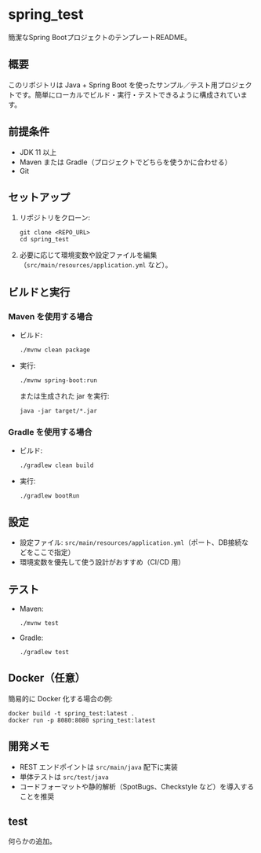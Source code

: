 # spring_test

簡潔なSpring BootプロジェクトのテンプレートREADME。

## 概要
このリポジトリは Java + Spring Boot を使ったサンプル／テスト用プロジェクトです。簡単にローカルでビルド・実行・テストできるように構成されています。

## 前提条件
- JDK 11 以上
- Maven または Gradle（プロジェクトでどちらを使うかに合わせる）
- Git

## セットアップ
1. リポジトリをクローン:
    ```
    git clone <REPO_URL>
    cd spring_test
    ```
2. 必要に応じて環境変数や設定ファイルを編集（`src/main/resources/application.yml` など）。

## ビルドと実行
### Maven を使用する場合
- ビルド:
  ```
  ./mvnw clean package
  ```
- 実行:
  ```
  ./mvnw spring-boot:run
  ```
  または生成された jar を実行:
  ```
  java -jar target/*.jar
  ```

### Gradle を使用する場合
- ビルド:
  ```
  ./gradlew clean build
  ```
- 実行:
  ```
  ./gradlew bootRun
  ```

## 設定
- 設定ファイル: `src/main/resources/application.yml`（ポート、DB接続などをここで指定）
- 環境変数を優先して使う設計がおすすめ（CI/CD 用）

## テスト
- Maven:
  ```
  ./mvnw test
  ```
- Gradle:
  ```
  ./gradlew test
  ```

## Docker（任意）
簡易的に Docker 化する場合の例:
```
docker build -t spring_test:latest .
docker run -p 8080:8080 spring_test:latest
```

## 開発メモ
- REST エンドポイントは `src/main/java` 配下に実装
- 単体テストは `src/test/java`
- コードフォーマットや静的解析（SpotBugs、Checkstyle など）を導入することを推奨

<!-- 編集: この README はプロジェクトの実態に合わせて必要な箇所を調整してください。 -->
## test
何らかの追加。
